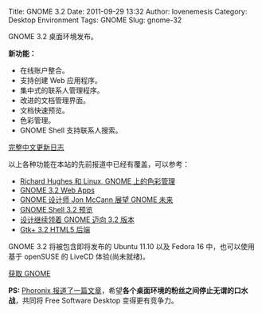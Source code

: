 Title: GNOME 3.2
Date: 2011-09-29 13:32
Author: lovenemesis
Category: Desktop Environment
Tags: GNOME
Slug: gnome-32

GNOME 3.2 桌面环境发布。

**新功能：**

-   在线账户整合。
-   支持创建 Web 应用程序。
-   集中式的联系人管理程序。
-   改进的文档管理界面。
-   文档快速预览。
-   色彩管理。
-   GNOME Shell 支持联系人搜索。

[完整中文更新日志](http://library.gnome.org/misc/release-notes/3.2/index.html.zh_CN)

以上各种功能在本站的先前报道中已经有覆盖，可以参考：

-   [Richard Hughes 和 Linux, GNOME
    上的色彩管理](http://linuxtoy.org/archives/richard-hughes-with-color-management-on-linux-gnome.html)
-   [GNOME 3.2 Web
    Apps](http://linuxtoy.org/archives/gnome-32-web-apps.html)
-   [GNOME 设计师 Jon McCann 展望 GNOME
    未来](http://linuxtoy.org/archives/gnome-designer-jon-mccann-talk-about-future-gnome.html)
-   [GNOME Shell 3.2
    预览](http://linuxtoy.org/archives/gnome-shell-32-preview.html)
-   [设计继续领着 GNOME 迈向 3.2
    版本](http://linuxtoy.org/archives/design-oriented-continues-leading-gnome-32.html)
-   [Gtk+ 3.2 HTML5
    后端](http://linuxtoy.org/archives/gtk-32-html5-backend.html)

GNOME 3.2 将被包含即将发布的 Ubuntu 11.10 以及 Fedora 16
中，也可以使用基于 openSUSE 的 LiveCD 体验(尚未就绪)。

[获取 GNOME](http://www.gnome.org/getting-gnome/)

**PS:** [Phoronix
报道了一篇文章](http://www.phoronix.com/scan.php?page=news_item&px=OTk0Nw)，希望**各个桌面环境的粉丝之间停止无谓的口水战**，共同将
Free Software Desktop 变得更有竞争力。
